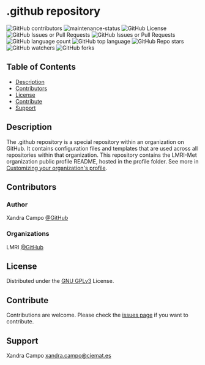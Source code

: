 # .github repository

![GitHub contributors](https://img.shields.io/github/contributors/lmri-met/.github)
![maintenance-status](https://img.shields.io/badge/maintenance-actively--developed-brightgreen.svg)
![GitHub License](https://img.shields.io/github/license/lmri-met/.github)
![GitHub Issues or Pull Requests](https://img.shields.io/github/issues/lmri-met/.github)
![GitHub Issues or Pull Requests](https://img.shields.io/github/issues-pr/lmri-met/.github)
![GitHub language count](https://img.shields.io/github/languages/count/lmri-met/.github)
![GitHub top language](https://img.shields.io/github/languages/top/lmri-met/.github)
![GitHub Repo stars](https://img.shields.io/github/stars/lmri-met/.github)
![GitHub watchers](https://img.shields.io/github/watchers/lmri-met/.github)
![GitHub forks](https://img.shields.io/github/forks/lmri-met/.github)

## Table of Contents
- [Description](#description)
- [Contributors](#contributors)
- [License](#license)
- [Contribute](#contribute)
- [Support](#support)

<a name="description"></a>
## Description
The .github repository is a special repository within an organization on GitHub.
It contains configuration files and templates that are used across all repositories within that organization.
This repository contains the LMRI-Met organization public profile README, hosted in the profile folder.
See more in [Customizing your organization's profile](https://docs.github.com/en/organizations/collaborating-with-groups-in-organizations/customizing-your-organizations-profile).

<a name="contributors"></a>
## Contributors
### Author
Xandra Campo [@GitHub](https://github.com/xandratxan/)
### Organizations
LMRI [@GitHub](https://github.com/lmri-met/)

<a name="license"></a>
## License
Distributed under the [GNU GPLv3](https://choosealicense.com/licenses/gpl-3.0/) License.

<a name="contribute"></a>
## Contribute
Contributions are welcome. Please check the [issues page](https://github.com/lmri-met/.github/issues) if you want to contribute.

<a name="support"></a>
## Support
Xandra Campo [xandra.campo@ciemat.es](mailto:xandra.campo@ciemat.es)
